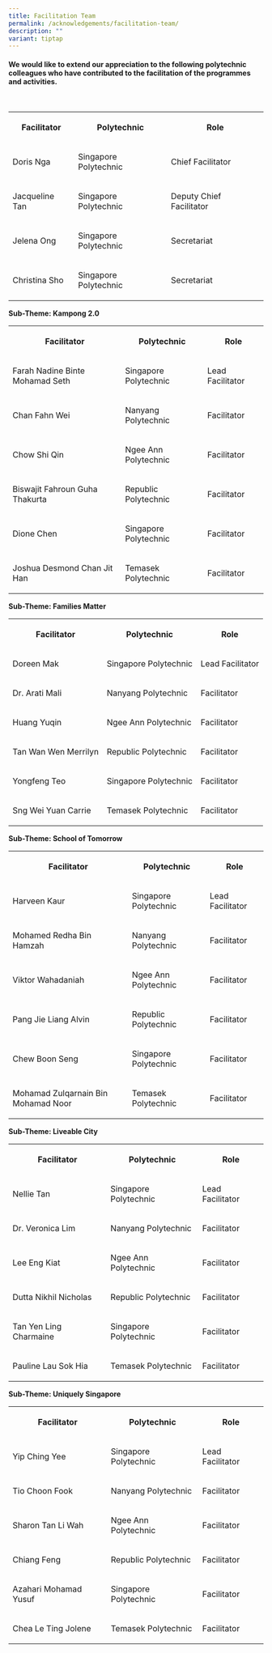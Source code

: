```yaml
---
title: Facilitation Team
permalink: /acknowledgements/facilitation-team/
description: ""
variant: tiptap
---
```

<h4><strong>We would like to extend our appreciation to the following polytechnic colleagues who have contributed to the facilitation of the programmes and activities.</strong></h4>
<p>
<br>
</p>
<table style="minWidth: 75px">
<colgroup>
<col>
<col>
<col>
</colgroup>
<tbody>
<tr>
<th rowspan="1" colspan="1">
<p>Facilitator</p>
</th>
<th rowspan="1" colspan="1">
<p>Polytechnic</p>
</th>
<th rowspan="1" colspan="1">
<p>Role</p>
</th>
</tr>
<tr>
<td rowspan="1" colspan="1">
<p>Doris Nga</p>
</td>
<td rowspan="1" colspan="1">
<p>Singapore Polytechnic</p>
</td>
<td rowspan="1" colspan="1">
<p>Chief Facilitator</p>
</td>
</tr>
<tr>
<td rowspan="1" colspan="1">
<p>Jacqueline Tan</p>
</td>
<td rowspan="1" colspan="1">
<p>Singapore Polytechnic</p>
</td>
<td rowspan="1" colspan="1">
<p>Deputy Chief Facilitator</p>
</td>
</tr>
<tr>
<td rowspan="1" colspan="1">
<p>Jelena Ong</p>
</td>
<td rowspan="1" colspan="1">
<p>Singapore Polytechnic</p>
</td>
<td rowspan="1" colspan="1">
<p>Secretariat</p>
</td>
</tr>
<tr>
<td rowspan="1" colspan="1">
<p>Christina Sho</p>
</td>
<td rowspan="1" colspan="1">
<p>Singapore Polytechnic</p>
</td>
<td rowspan="1" colspan="1">
<p>Secretariat</p>
</td>
</tr>
</tbody>
</table>
<p><strong>Sub-Theme: Kampong 2.0</strong>
<br>
</p>
<table style="minWidth: 75px">
<colgroup>
<col>
<col>
<col>
</colgroup>
<tbody>
<tr>
<th rowspan="1" colspan="1">
<p>Facilitator</p>
</th>
<th rowspan="1" colspan="1">
<p>Polytechnic</p>
</th>
<th rowspan="1" colspan="1">
<p>Role</p>
</th>
</tr>
<tr>
<td rowspan="1" colspan="1">
<p>Farah Nadine Binte Mohamad Seth</p>
</td>
<td rowspan="1" colspan="1">
<p>Singapore Polytechnic</p>
</td>
<td rowspan="1" colspan="1">
<p>Lead Facilitator</p>
</td>
</tr>
<tr>
<td rowspan="1" colspan="1">
<p>Chan Fahn Wei</p>
</td>
<td rowspan="1" colspan="1">
<p>Nanyang Polytechnic</p>
</td>
<td rowspan="1" colspan="1">
<p>Facilitator</p>
</td>
</tr>
<tr>
<td rowspan="1" colspan="1">
<p>Chow Shi Qin</p>
</td>
<td rowspan="1" colspan="1">
<p>Ngee Ann Polytechnic</p>
</td>
<td rowspan="1" colspan="1">
<p>Facilitator</p>
</td>
</tr>
<tr>
<td rowspan="1" colspan="1">
<p>Biswajit Fahroun Guha Thakurta</p>
</td>
<td rowspan="1" colspan="1">
<p>Republic Polytechnic</p>
</td>
<td rowspan="1" colspan="1">
<p>Facilitator</p>
</td>
</tr>
<tr>
<td rowspan="1" colspan="1">
<p>Dione Chen</p>
</td>
<td rowspan="1" colspan="1">
<p>Singapore Polytechnic</p>
</td>
<td rowspan="1" colspan="1">
<p>Facilitator</p>
</td>
</tr>
<tr>
<td rowspan="1" colspan="1">
<p>Joshua Desmond Chan Jit Han</p>
</td>
<td rowspan="1" colspan="1">
<p>Temasek Polytechnic</p>
</td>
<td rowspan="1" colspan="1">
<p>Facilitator</p>
</td>
</tr>
</tbody>
</table>
<p><strong>Sub-Theme: Families Matter</strong>
<br>
</p>
<table style="minWidth: 75px">
<colgroup>
<col>
<col>
<col>
</colgroup>
<tbody>
<tr>
<th rowspan="1" colspan="1">
<p>Facilitator</p>
</th>
<th rowspan="1" colspan="1">
<p>Polytechnic</p>
</th>
<th rowspan="1" colspan="1">
<p>Role</p>
</th>
</tr>
<tr>
<td rowspan="1" colspan="1">
<p>Doreen Mak</p>
</td>
<td rowspan="1" colspan="1">
<p>Singapore Polytechnic</p>
</td>
<td rowspan="1" colspan="1">
<p>Lead Facilitator</p>
</td>
</tr>
<tr>
<td rowspan="1" colspan="1">
<p>Dr. Arati Mali</p>
</td>
<td rowspan="1" colspan="1">
<p>Nanyang Polytechnic</p>
</td>
<td rowspan="1" colspan="1">
<p>Facilitator</p>
</td>
</tr>
<tr>
<td rowspan="1" colspan="1">
<p>Huang Yuqin</p>
</td>
<td rowspan="1" colspan="1">
<p>Ngee Ann Polytechnic</p>
</td>
<td rowspan="1" colspan="1">
<p>Facilitator</p>
</td>
</tr>
<tr>
<td rowspan="1" colspan="1">
<p>Tan Wan Wen Merrilyn</p>
</td>
<td rowspan="1" colspan="1">
<p>Republic Polytechnic</p>
</td>
<td rowspan="1" colspan="1">
<p>Facilitator</p>
</td>
</tr>
<tr>
<td rowspan="1" colspan="1">
<p>Yongfeng Teo</p>
</td>
<td rowspan="1" colspan="1">
<p>Singapore Polytechnic</p>
</td>
<td rowspan="1" colspan="1">
<p>Facilitator</p>
</td>
</tr>
<tr>
<td rowspan="1" colspan="1">
<p>Sng Wei Yuan Carrie</p>
</td>
<td rowspan="1" colspan="1">
<p>Temasek Polytechnic</p>
</td>
<td rowspan="1" colspan="1">
<p>Facilitator</p>
</td>
</tr>
</tbody>
</table>
<p><strong>Sub-Theme: School of Tomorrow</strong>
<br>
</p>
<table style="minWidth: 75px">
<colgroup>
<col>
<col>
<col>
</colgroup>
<tbody>
<tr>
<th rowspan="1" colspan="1">
<p>Facilitator</p>
</th>
<th rowspan="1" colspan="1">
<p>Polytechnic</p>
</th>
<th rowspan="1" colspan="1">
<p>Role</p>
</th>
</tr>
<tr>
<td rowspan="1" colspan="1">
<p>Harveen Kaur</p>
</td>
<td rowspan="1" colspan="1">
<p>Singapore Polytechnic</p>
</td>
<td rowspan="1" colspan="1">
<p>Lead Facilitator</p>
</td>
</tr>
<tr>
<td rowspan="1" colspan="1">
<p>Mohamed Redha Bin Hamzah</p>
</td>
<td rowspan="1" colspan="1">
<p>Nanyang Polytechnic</p>
</td>
<td rowspan="1" colspan="1">
<p>Facilitator</p>
</td>
</tr>
<tr>
<td rowspan="1" colspan="1">
<p>Viktor Wahadaniah</p>
</td>
<td rowspan="1" colspan="1">
<p>Ngee Ann Polytechnic</p>
</td>
<td rowspan="1" colspan="1">
<p>Facilitator</p>
</td>
</tr>
<tr>
<td rowspan="1" colspan="1">
<p>Pang Jie Liang Alvin</p>
</td>
<td rowspan="1" colspan="1">
<p>Republic Polytechnic</p>
</td>
<td rowspan="1" colspan="1">
<p>Facilitator</p>
</td>
</tr>
<tr>
<td rowspan="1" colspan="1">
<p>Chew Boon Seng</p>
</td>
<td rowspan="1" colspan="1">
<p>Singapore Polytechnic</p>
</td>
<td rowspan="1" colspan="1">
<p>Facilitator</p>
</td>
</tr>
<tr>
<td rowspan="1" colspan="1">
<p>Mohamad Zulqarnain Bin Mohamad Noor</p>
</td>
<td rowspan="1" colspan="1">
<p>Temasek Polytechnic</p>
</td>
<td rowspan="1" colspan="1">
<p>Facilitator</p>
</td>
</tr>
</tbody>
</table>
<p><strong>Sub-Theme: Liveable City</strong>
<br>
</p>
<table style="minWidth: 75px">
<colgroup>
<col>
<col>
<col>
</colgroup>
<tbody>
<tr>
<th rowspan="1" colspan="1">
<p>Facilitator</p>
</th>
<th rowspan="1" colspan="1">
<p>Polytechnic</p>
</th>
<th rowspan="1" colspan="1">
<p>Role</p>
</th>
</tr>
<tr>
<td rowspan="1" colspan="1">
<p>Nellie Tan</p>
</td>
<td rowspan="1" colspan="1">
<p>Singapore Polytechnic</p>
</td>
<td rowspan="1" colspan="1">
<p>Lead Facilitator</p>
</td>
</tr>
<tr>
<td rowspan="1" colspan="1">
<p>Dr. Veronica Lim</p>
</td>
<td rowspan="1" colspan="1">
<p>Nanyang Polytechnic</p>
</td>
<td rowspan="1" colspan="1">
<p>Facilitator</p>
</td>
</tr>
<tr>
<td rowspan="1" colspan="1">
<p>Lee Eng Kiat</p>
</td>
<td rowspan="1" colspan="1">
<p>Ngee Ann Polytechnic</p>
</td>
<td rowspan="1" colspan="1">
<p>Facilitator</p>
</td>
</tr>
<tr>
<td rowspan="1" colspan="1">
<p>Dutta Nikhil Nicholas</p>
</td>
<td rowspan="1" colspan="1">
<p>Republic Polytechnic</p>
</td>
<td rowspan="1" colspan="1">
<p>Facilitator</p>
</td>
</tr>
<tr>
<td rowspan="1" colspan="1">
<p>Tan Yen Ling Charmaine</p>
</td>
<td rowspan="1" colspan="1">
<p>Singapore Polytechnic</p>
</td>
<td rowspan="1" colspan="1">
<p>Facilitator</p>
</td>
</tr>
<tr>
<td rowspan="1" colspan="1">
<p>Pauline Lau Sok Hia</p>
</td>
<td rowspan="1" colspan="1">
<p>Temasek Polytechnic</p>
</td>
<td rowspan="1" colspan="1">
<p>Facilitator</p>
</td>
</tr>
</tbody>
</table>
<p><strong>Sub-Theme: Uniquely Singapore</strong>
<br>
</p>
<table style="minWidth: 75px">
<colgroup>
<col>
<col>
<col>
</colgroup>
<tbody>
<tr>
<th rowspan="1" colspan="1">
<p>Facilitator</p>
</th>
<th rowspan="1" colspan="1">
<p>Polytechnic</p>
</th>
<th rowspan="1" colspan="1">
<p>Role</p>
</th>
</tr>
<tr>
<td rowspan="1" colspan="1">
<p>Yip Ching Yee</p>
</td>
<td rowspan="1" colspan="1">
<p>Singapore Polytechnic</p>
</td>
<td rowspan="1" colspan="1">
<p>Lead Facilitator</p>
</td>
</tr>
<tr>
<td rowspan="1" colspan="1">
<p>Tio Choon Fook</p>
</td>
<td rowspan="1" colspan="1">
<p>Nanyang Polytechnic</p>
</td>
<td rowspan="1" colspan="1">
<p>Facilitator</p>
</td>
</tr>
<tr>
<td rowspan="1" colspan="1">
<p>Sharon Tan Li Wah</p>
</td>
<td rowspan="1" colspan="1">
<p>Ngee Ann Polytechnic</p>
</td>
<td rowspan="1" colspan="1">
<p>Facilitator</p>
</td>
</tr>
<tr>
<td rowspan="1" colspan="1">
<p>Chiang Feng</p>
</td>
<td rowspan="1" colspan="1">
<p>Republic Polytechnic</p>
</td>
<td rowspan="1" colspan="1">
<p>Facilitator</p>
</td>
</tr>
<tr>
<td rowspan="1" colspan="1">
<p>Azahari Mohamad Yusuf</p>
</td>
<td rowspan="1" colspan="1">
<p>Singapore Polytechnic</p>
</td>
<td rowspan="1" colspan="1">
<p>Facilitator</p>
</td>
</tr>
<tr>
<td rowspan="1" colspan="1">
<p>Chea Le Ting Jolene</p>
</td>
<td rowspan="1" colspan="1">
<p>Temasek Polytechnic</p>
</td>
<td rowspan="1" colspan="1">
<p>Facilitator</p>
</td>
</tr>
</tbody>
</table>
<p></p>